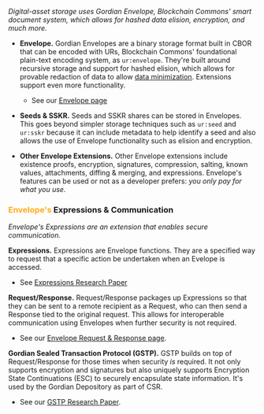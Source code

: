 
_Digital-asset storage uses Gordian Envelope, Blockchain Commons' smart document system, which allows for hashed data elision, encryption, and much more._

* **Envelope.** Gordian Envelopes are a binary storage format built in CBOR that can be encoded with URs, Blockchain Commons' foundational plain-text encoding system, as `ur:envelope`. They're built around recursive storage and support for hashed elision, which allows for provable redaction of data to allow [data minimization](https://www.blockchaincommons.com/musings/musings-data-minimization/). Extensions support even more functionality.
   * See our [Envelope page](/envelope/)

* **Seeds & SSKR.** Seeds and SSKR shares can be stored in Envelopes. This goes beyond simpler storage techniques such as `ur:seed` and `ur:sskr` because it can include metadata to help identify a seed and also allows the use of Envelope functionality such as elision and encryption.

* **Other Envelope Extensions.** Other Envelope extensions include existence proofs, encryption, signatures, compression, salting, known values, attachments, diffing & merging, and expressions. Envelope's features can be used or not as a developer prefers: _you only pay for what you use_. 

### <font color="#ffac1c">Envelope's</font> Expressions & Communication

_Envelope's Expressions are an extension that enables secure communication._

**Expressions.** Expressions are Envelope functions. They are a specified way to request that a specific action be undertaken when an Evelope is accessed.  
   * See [Expressions Research Paper](https://github.com/BlockchainCommons/Research/blob/master/papers/bcr-2023-012-envelope-expression.md)
   
**Request/Response.** Request/Response packages up Expressions so that they can be sent to a remote recipient as a Request, who can then send a Response tied to the original request. This allows for interoperable communication using Envelopes when further security is not required.
   * See our [Envelope Request & Response page](https://developer.blockchaincommons.com/envelope/request/).

**Gordian Sealed Transaction Protocol (GSTP).** GSTP builds on top of Request/Response for those times when security <i>is</i> required. It not only supports encryption and signatures but also uniquely supports Encryption State Continuations (ESC) to securely encapsulate state information. It's used by the Gordian Depository as part of CSR.
   * See our [GSTP Research Paper](https://github.com/BlockchainCommons/Research/blob/master/papers/bcr-2023-014-gstp.md).
